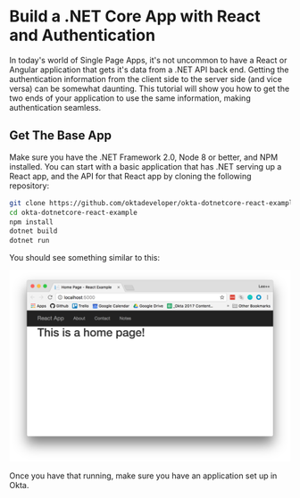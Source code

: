 # Build a .NET Core App with React and Authentication

In today's world of Single Page Apps, it's not uncommon to have a React or Angular application that gets it's data from a .NET API back end. Getting the authentication information from the client side to the server side (and vice versa) can be somewhat daunting. This tutorial will show you how to get the two ends of your application to use the same information, making authentication seamless.

## Get The Base App
Make sure you have the .NET Framework 2.0, Node 8 or better, and NPM installed. You can start with a basic application that has .NET serving up a React app, and the API for that React app by cloning the following repository:

```bash
git clone https://github.com/oktadeveloper/okta-dotnetcore-react-example.git 
cd okta-dotnetcore-react-example
npm install
dotnet build
dotnet run
```

You should see something similar to this:

![Base Notes App Running](assets/basenotesapp.png)

Once you have that running, make sure you have an application set up in Okta.
